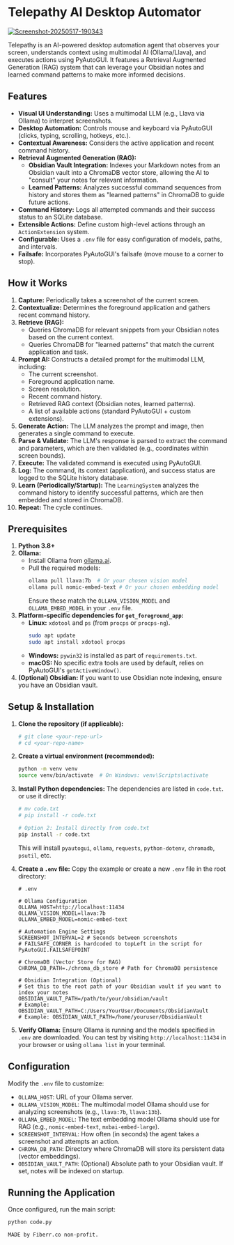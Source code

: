 # Telepathy AI Desktop Automator
<a href="https://imgbb.com/"><img src="https://i.ibb.co/YCPDk1c/Screenshot-20250517-190343.png" alt="Screenshot-20250517-190343" border="0"></a>

Telepathy is an AI-powered desktop automation agent that observes your screen, understands context using multimodal AI (Ollama/Llava), and executes actions using PyAutoGUI. It features a Retrieval Augmented Generation (RAG) system that can leverage your Obsidian notes and learned command patterns to make more informed decisions.

## Features

*   **Visual UI Understanding:** Uses a multimodal LLM (e.g., Llava via Ollama) to interpret screenshots.
*   **Desktop Automation:** Controls mouse and keyboard via PyAutoGUI (clicks, typing, scrolling, hotkeys, etc.).
*   **Contextual Awareness:** Considers the active application and recent command history.
*   **Retrieval Augmented Generation (RAG):**
    *   **Obsidian Vault Integration:** Indexes your Markdown notes from an Obsidian vault into a ChromaDB vector store, allowing the AI to "consult" your notes for relevant information.
    *   **Learned Patterns:** Analyzes successful command sequences from history and stores them as "learned patterns" in ChromaDB to guide future actions.
*   **Command History:** Logs all attempted commands and their success status to an SQLite database.
*   **Extensible Actions:** Define custom high-level actions through an `ActionExtension` system.
*   **Configurable:** Uses a `.env` file for easy configuration of models, paths, and intervals.
*   **Failsafe:** Incorporates PyAutoGUI's failsafe (move mouse to a corner to stop).

## How it Works

1.  **Capture:** Periodically takes a screenshot of the current screen.
2.  **Contextualize:** Determines the foreground application and gathers recent command history.
3.  **Retrieve (RAG):**
    *   Queries ChromaDB for relevant snippets from your Obsidian notes based on the current context.
    *   Queries ChromaDB for "learned patterns" that match the current application and task.
4.  **Prompt AI:** Constructs a detailed prompt for the multimodal LLM, including:
    *   The current screenshot.
    *   Foreground application name.
    *   Screen resolution.
    *   Recent command history.
    *   Retrieved RAG context (Obsidian notes, learned patterns).
    *   A list of available actions (standard PyAutoGUI + custom extensions).
5.  **Generate Action:** The LLM analyzes the prompt and image, then generates a single command to execute.
6.  **Parse & Validate:** The LLM's response is parsed to extract the command and parameters, which are then validated (e.g., coordinates within screen bounds).
7.  **Execute:** The validated command is executed using PyAutoGUI.
8.  **Log:** The command, its context (application), and success status are logged to the SQLite history database.
9.  **Learn (Periodically/Startup):** The `LearningSystem` analyzes the command history to identify successful patterns, which are then embedded and stored in ChromaDB.
10. **Repeat:** The cycle continues.

## Prerequisites

1.  **Python 3.8+**
2.  **Ollama:**
    *   Install Ollama from [ollama.ai](https://ollama.ai/).
    *   Pull the required models:
        ```bash
        ollama pull llava:7b  # Or your chosen vision model
        ollama pull nomic-embed-text # Or your chosen embedding model
        ```
        Ensure these match the `OLLAMA_VISION_MODEL` and `OLLAMA_EMBED_MODEL` in your `.env` file.
3.  **Platform-specific dependencies for `get_foreground_app`:**
    *   **Linux:** `xdotool` and `ps` (from `procps` or `procps-ng`).
        ```bash
        sudo apt update
        sudo apt install xdotool procps
        ```
    *   **Windows:** `pywin32` is installed as part of `requirements.txt`.
    *   **macOS:** No specific extra tools are used by default, relies on PyAutoGUI's `getActiveWindow()`.
4.  **(Optional) Obsidian:** If you want to use Obsidian note indexing, ensure you have an Obsidian vault.

## Setup & Installation

1.  **Clone the repository (if applicable):**
    ```bash
    # git clone <your-repo-url>
    # cd <your-repo-name>
    ```

2.  **Create a virtual environment (recommended):**
    ```bash
    python -m venv venv
    source venv/bin/activate  # On Windows: venv\Scripts\activate
    ```

3.  **Install Python dependencies:**
    The dependencies are listed in `code.txt`.  or use it directly:
    ```bash
    # mv code.txt 
    # pip install -r code.txt

    # Option 2: Install directly from code.txt
    pip install -r code.txt
    ```
    This will install `pyautogui`, `ollama`, `requests`, `python-dotenv`, `chromadb`, `psutil`, etc.

4.  **Create a `.env` file:**
    Copy the example or create a new `.env` file in the root directory:
    ```env
    # .env

    # Ollama Configuration
    OLLAMA_HOST=http://localhost:11434
    OLLAMA_VISION_MODEL=llava:7b
    OLLAMA_EMBED_MODEL=nomic-embed-text

    # Automation Engine Settings
    SCREENSHOT_INTERVAL=2 # Seconds between screenshots
    # FAILSAFE_CORNER is hardcoded to topLeft in the script for PyAutoGUI.FAILSAFEPOINT

    # ChromaDB (Vector Store for RAG)
    CHROMA_DB_PATH=./chroma_db_store # Path for ChromaDB persistence

    # Obsidian Integration (Optional)
    # Set this to the root path of your Obsidian vault if you want to index your notes
    OBSIDIAN_VAULT_PATH=/path/to/your/obsidian/vault
    # Example: OBSIDIAN_VAULT_PATH=C:/Users/YourUser/Documents/ObsidianVault
    # Example: OBSIDIAN_VAULT_PATH=/home/youruser/ObsidianVault
    ```

5.  **Verify Ollama:**
    Ensure Ollama is running and the models specified in `.env` are downloaded. You can test by visiting `http://localhost:11434` in your browser or using `ollama list` in your terminal.

## Configuration

Modify the `.env` file to customize:

*   `OLLAMA_HOST`: URL of your Ollama server.
*   `OLLAMA_VISION_MODEL`: The multimodal model Ollama should use for analyzing screenshots (e.g., `llava:7b`, `llava:13b`).
*   `OLLAMA_EMBED_MODEL`: The text embedding model Ollama should use for RAG (e.g., `nomic-embed-text`, `mxbai-embed-large`).
*   `SCREENSHOT_INTERVAL`: How often (in seconds) the agent takes a screenshot and attempts an action.
*   `CHROMA_DB_PATH`: Directory where ChromaDB will store its persistent data (vector embeddings).
*   `OBSIDIAN_VAULT_PATH`: (Optional) Absolute path to your Obsidian vault. If set, notes will be indexed on startup.

## Running the Application

Once configured, run the main script:

```bash
python code.py

MADE by Fiberr.co non-profit.
